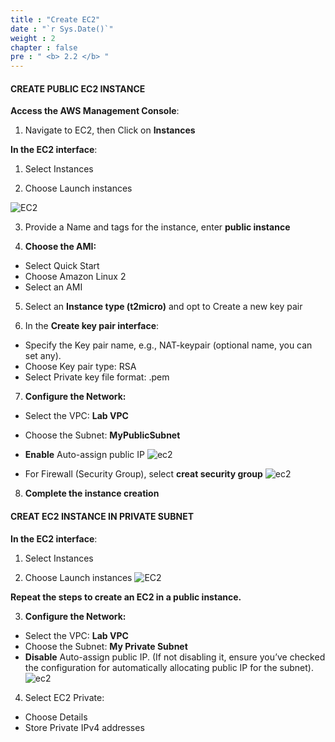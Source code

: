```yaml
---
title : "Create EC2"
date : "`r Sys.Date()`"
weight : 2
chapter : false
pre : " <b> 2.2 </b> "
---
```


#### CREATE PUBLIC EC2 INSTANCE

**Access the AWS Management Console**:

1.	Navigate to EC2, then Click on **Instances**
 
**In the EC2 interface**:

1.	Select Instances

2.	Choose Launch instances

![EC2](/images/2.prerequisite/027-createec2.png)

3.	Provide a Name and tags for the instance, enter **public instance**

4.	**Choose the AMI:**
-	 Select Quick Start
-	 Choose Amazon Linux 2
-	 Select an AMI
 
5.	Select an **Instance type (t2micro)** and opt to Create a new key pair

6.	In the **Create key pair interface**:
-  Specify the Key pair name, e.g., NAT-keypair (optional name, you can set any).
-  Choose Key pair type: RSA
-  Select Private key file format: .pem
 
7.	**Configure the Network:**
- Select the VPC: **Lab VPC**
- Choose the Subnet: **MyPublicSubnet**
- **Enable** Auto-assign public IP
  ![ec2](/images/ec1.png)

-  For Firewall (Security Group), select **creat security group**
    ![ec2](/images/ec2.png)
 
8.	**Complete the instance creation**


 
#### CREAT EC2 INSTANCE IN PRIVATE SUBNET

**In the EC2 interface**:

1. Select Instances
   
2. Choose Launch instances
   ![EC2](/images/2.prerequisite/027-createec2.png)

**Repeat the steps to create an EC2 in a public instance.**

3.	**Configure the Network:**
-	 Select the VPC: **Lab VPC**
-	 Choose the Subnet: **My Private Subnet**
-	 **Disable** Auto-assign public IP. 
(If not disabling it, ensure you’ve checked the configuration
for automatically allocating public IP for the subnet).
    ![ec2](/images/ec3.png)

4.	Select EC2 Private:
-  Choose Details
-  Store Private IPv4 addresses
 

